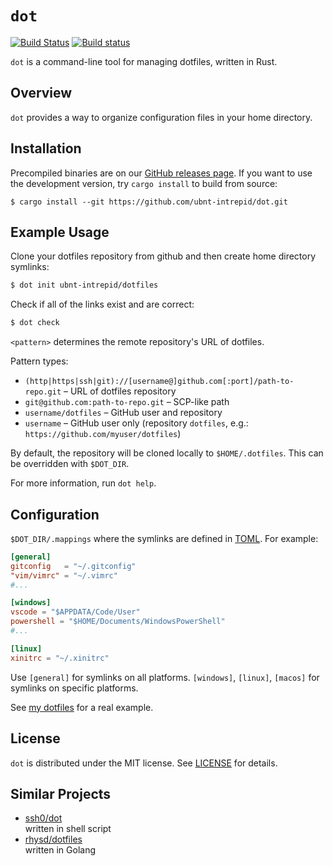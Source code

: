 # `dot`
[![Build Status](https://travis-ci.org/ubnt-intrepid/dot.svg?branch=master)](https://travis-ci.org/ubnt-intrepid/dot)
[![Build status](https://ci.appveyor.com/api/projects/status/mleixxiv2p6saqpw/branch/master?svg=true)](https://ci.appveyor.com/project/ubnt-intrepid/dot/branch/master)

`dot` is a command-line tool for managing dotfiles, written in Rust.

## Overview
`dot` provides a way to organize configuration files in your home directory.

## Installation
Precompiled binaries are on our [GitHub releases page](https://github.com/ubnt-intrepid/dot/releases/latest).
If you want to use the development version, try `cargo install` to build from source:

```shell-session
$ cargo install --git https://github.com/ubnt-intrepid/dot.git
```

## Example Usage
Clone your dotfiles repository from github and then create home directory symlinks:  
```sh
$ dot init ubnt-intrepid/dotfiles
```

Check if all of the links exist and are correct:
```sh
$ dot check
```

`<pattern>` determines the remote repository's URL of dotfiles.

Pattern types:

* `(http|https|ssh|git)://[username@]github.com[:port]/path-to-repo.git` – URL of dotfiles repository
* `git@github.com:path-to-repo.git` – SCP-like path
* `username/dotfiles` – GitHub user and repository
* `username` – GitHub user only (repository `dotfiles`, e.g.: `https://github.com/myuser/dotfiles`)

By default, the repository will be cloned locally to `$HOME/.dotfiles`. This can be overridden with `$DOT_DIR`.

For more information, run `dot help`.

## Configuration
`$DOT_DIR/.mappings` where the symlinks are defined in [TOML](https://github.com/toml-lang/toml). For example:

```toml
[general]
gitconfig   = "~/.gitconfig"
"vim/vimrc" = "~/.vimrc"
#...

[windows]
vscode = "$APPDATA/Code/User"
powershell = "$HOME/Documents/WindowsPowerShell"
#...

[linux]
xinitrc = "~/.xinitrc"
```

Use `[general]` for symlinks on all platforms. `[windows]`, `[linux]`, `[macos]` for symlinks on specific platforms.

See [my dotfiles](https://github.com/ubnt-intrepid/dotfiles) for a real example.

## License
`dot` is distributed under the MIT license.
See [LICENSE](LICENSE) for details.

## Similar Projects
- [ssh0/dot](https://github.com/ssh0/dot)  
  written in shell script
- [rhysd/dotfiles](https://github.com/rhysd/dotfiles)  
  written in Golang
